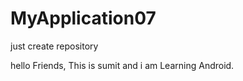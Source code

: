 # MyApplication07
just create repository









hello Friends, This is sumit and i am Learning Android.
